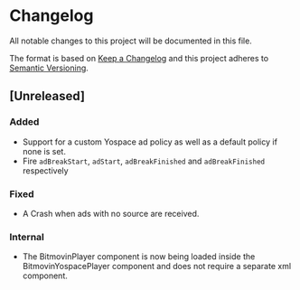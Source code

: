 # Changelog
All notable changes to this project will be documented in this file.

The format is based on [Keep a Changelog](http://keepachangelog.com/)
and this project adheres to [Semantic Versioning](http://semver.org/).

## [Unreleased]
### Added
- Support for a custom Yospace ad policy as well as a default policy if none is set.
- Fire `adBreakStart`, `adStart`, `adBreakFinished` and `adBreakFinished` respectively

### Fixed
- A Crash when ads with no source are received.

### Internal
- The BitmovinPlayer component is now being loaded inside the BitmovinYospacePlayer component
  and does not require a separate xml component.
